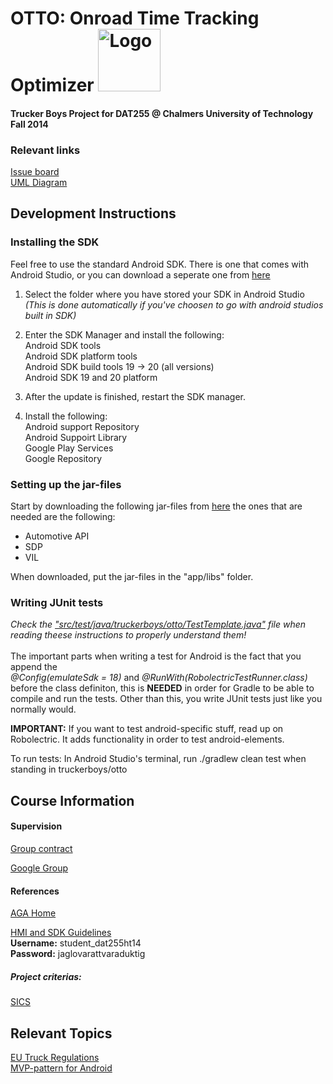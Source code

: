 # OTTO: Onroad Time Tracking Optimizer <img src=https://github.com/eineving/truckerboys/blob/develop/documentation/images/OTTOLogo.jpg alt="Logo" height="100px"/>



#### Trucker Boys Project for DAT255 @ Chalmers University of Technology Fall 2014
### Relevant links
<a href="https://waffle.io/eineving/truckerboys" target="_blank">Issue board</a><br />
<a href="https://dashboard.genmymodel.com/projectProperties/_tNRVQDzhEeSn3ZXpVIPWYw" target="_blank">UML Diagram</a>

## Development Instructions


### Installing the SDK

Feel free to use the standard Android SDK. There is one that comes with
Android Studio, or you can download a seperate one from
<a href="http://developer.android.com/sdk/installing/index.html" target="_blank"> here</a>

1. Select the folder where you have stored your SDK in Android Studio <i>(This is done automatically if you've choosen to go with android studios built in SDK)</i>
2. Enter the SDK Manager and install the following: <br />
    Android SDK tools <br />
    Android SDK platform tools <br />
    Android SDK build tools 19 -> 20 (all versions)<br />
    Android SDK 19 and 20 platform
    
3. After the update is finished, restart the SDK manager.
4. Install the following: <br />
    Android support Repository <br />
    Android Suppoirt Library <br />
    Google Play Services <br />
    Google Repository <br />

### Setting up the jar-files

Start by downloading the following jar-files from <a href="http://developer.lindholmen.se/repo/artifacts/" target="_blank">here</a>
the ones that are needed are the following:<br />
<ul>
    <li>Automotive API</li>
    <li>SDP</li>
    <li>VIL</li>
</ul>

When downloaded, put the jar-files in the "app/libs" folder.

### Writing JUnit tests
<i>Check the <a href="https://github.com/eineving/truckerboys/blob/develop/otto/app/src/test/java/truckerboys/otto/TestTemplate.java" target="_blank">"src/test/java/truckerboys/otto/TestTemplate.java"</a> file when reading theese instructions to properly understand them!</i><br /><br />
The important parts when writing a test for Android is the fact that you append the<br />
<i>@Config(emulateSdk = 18)</i> and <i>@RunWith(RobolectricTestRunner.class)</i> before the class definiton, this is <strong>NEEDED</strong> in order for Gradle to be able to
compile and run the tests. Other than this, you write JUnit tests just like you normally would.

<strong>IMPORTANT:</strong> If you want to test android-specific stuff, read up on Robolectric. It adds
functionality in order to test android-elements.

To run tests: In Android Studio's terminal, run ./gradlew clean test when standing in truckerboys/otto

## Course Information

#### Supervision

<a href="https://drive.google.com/file/d/0B3-HBeyIrR6eQnlfX0ZpRnZVYms/edit?usp=sharing" target="_blank">Group contract</a>

<a href="https://groups.google.com/forum/#!forum/cth-dat255-lp1-2014" target="_blank">Google Group</a>

#### References

<a href="https://developer.lindholmen.se/redmine/projects/aga" target="_blank">AGA Home</a>

<a href="https://se-div-c3s-1.ce.chalmers.se:7001/index.cgi" target="_blank">HMI and SDK Guidelines</a><br />
<strong>Username:</strong> student_dat255ht14<br />
<strong>Password:</strong> jaglovarattvaraduktig

##### Project criterias:
<a href="https://github.com/morganericsson/DAT255/wiki/SICS's-app-assessment-criteria" target="_blank">SICS</a>

## Relevant Topics

<a href="https://www.transportstyrelsen.se/Global/Publikationer/Vag/Yrkestrafik/kor_vilotider_utg10_low.pdf" target="_blank">EU Truck Regulations</a> <br />
<a href="http://antonioleiva.com/mvp-android/" target="_blank">MVP-pattern for Android</a>
